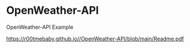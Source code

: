 # OpenWeather-API
OpenWeather-API Example

https://r00tmebaby.github.io//OpenWeather-API/blob/main/Readme.pdf
